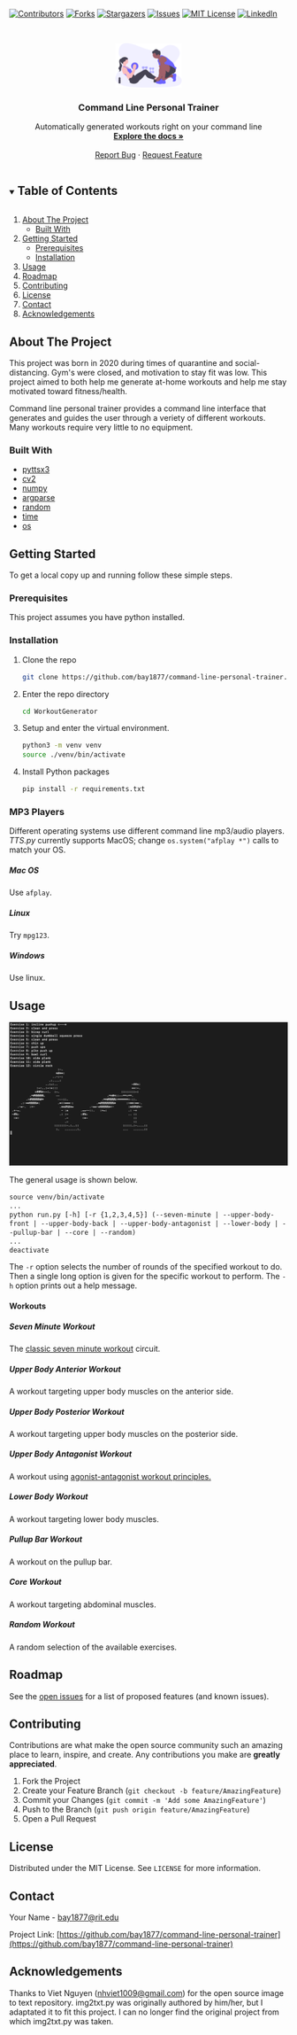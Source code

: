 <!--
*** Thanks for checking out the Best-README-Template. If you have a suggestion
*** that would make this better, please fork the command-line-personal-trainer and create a pull request
*** or simply open an issue with the tag "enhancement".
*** Thanks again! Now go create something AMAZING! :D
***
***
***
*** To avoid retyping too much info. Do a search and replace for the following:
*** bay1877, command-line-personal-trainer, bay1877@rit.edu, Command Line Personal Trainer
-->


<!-- PROJECT SHIELDS -->
<!--
*** I'm using markdown "reference style" links for readability.
*** Reference links are enclosed in brackets [ ] instead of parentheses ( ).
*** See the bottom of this document for the declaration of the reference variables
*** for contributors-url, forks-url, etc. This is an optional, concise syntax you may use.
*** https://www.markdownguide.org/basic-syntax/#reference-style-links
-->
[![Contributors][contributors-shield]][contributors-url]
[![Forks][forks-shield]][forks-url]
[![Stargazers][stars-shield]][stars-url]
[![Issues][issues-shield]][issues-url]
[![MIT License][license-shield]][license-url]
[![LinkedIn][linkedin-shield]][linkedin-url]



<!-- PROJECT LOGO -->
<br />
<p align="center">
  <a href="https://github.com/bay1877/command-line-personal-trainer">
    <img src="./images/undraw_personal_trainer_ote3.svg" alt="Logo" height="80">
  </a>

  <h3 align="center">Command Line Personal Trainer</h3>

  <p align="center">
    Automatically generated workouts right on your command line
    <br />
    <a href="https://github.com/bay1877/command-line-personal-trainer"><strong>Explore the docs »</strong></a>
    <br />
    <br />
    <a href="https://github.com/bay1877/command-line-personal-trainer/issues">Report Bug</a>
    ·
    <a href="https://github.com/bay1877/command-line-personal-trainer/issues">Request Feature</a>
  </p>
</p>



<!-- TABLE OF CONTENTS -->
<details open="open">
  <summary><h2 style="display: inline-block">Table of Contents</h2></summary>
  <ol>
    <li>
      <a href="#about-the-project">About The Project</a>
      <ul>
        <li><a href="#built-with">Built With</a></li>
      </ul>
    </li>
    <li>
      <a href="#getting-started">Getting Started</a>
      <ul>
        <li><a href="#prerequisites">Prerequisites</a></li>
        <li><a href="#installation">Installation</a></li>
      </ul>
    </li>
    <li><a href="#usage">Usage</a></li>
    <li><a href="#roadmap">Roadmap</a></li>
    <li><a href="#contributing">Contributing</a></li>
    <li><a href="#license">License</a></li>
    <li><a href="#contact">Contact</a></li>
    <li><a href="#acknowledgements">Acknowledgements</a></li>
  </ol>
</details>



<!-- ABOUT THE PROJECT -->
## About The Project

This project was born in 2020 during times of quarantine and social-distancing. Gym's were closed, and motivation to stay fit was low. This project aimed to both help me generate at-home workouts and help me stay motivated toward fitness/health.

Command line personal trainer provides a command line interface that generates and guides the user through a veriety of different workouts. Many workouts require very little to no equipment.

### Built With

* [pyttsx3](https://pypi.org/project/pyttsx3/)
* [cv2](https://pypi.org/project/opencv-python/)
* [numpy](https://pypi.org/project/numpy/)
* [argparse](https://docs.python.org/3/library/argparse.html)
* [random](https://docs.python.org/3/library/random.html)
* [time](https://docs.python.org/3/library/time.html)
* [os](https://docs.python.org/3/library/os.html)

<!-- GETTING STARTED -->
## Getting Started

To get a local copy up and running follow these simple steps.

### Prerequisites

This project assumes you have python installed.

### Installation

1. Clone the repo
   ```sh
   git clone https://github.com/bay1877/command-line-personal-trainer.git
   ```
2. Enter the repo directory
   ```sh
   cd WorkoutGenerator
   ```
2. Setup and enter the virtual environment.
   ```sh
   python3 -m venv venv
   source ./venv/bin/activate
   ```
3. Install Python packages
   ```sh
   pip install -r requirements.txt
   ```

### MP3 Players
Different operating systems use different command line mp3/audio players. *TTS.py* currently supports MacOS; change `os.system("afplay *")` calls to match your OS. 

##### Mac OS
Use `afplay`.

##### Linux
Try `mpg123`.

##### Windows
Use linux.

<!-- USAGE EXAMPLES -->
## Usage

![workout](./images/workout1.png)

The general usage is shown below. 

```
source venv/bin/activate
...
python run.py [-h] [-r {1,2,3,4,5}] (--seven-minute | --upper-body-front | --upper-body-back | --upper-body-antagonist | --lower-body | --pullup-bar | --core | --random)
...
deactivate
```

The `-r` option selects the number of rounds of the specified workout to do. Then a single long option is given for the specific workout to perform. The `-h` option prints out a help message.

#### Workouts

##### Seven Minute Workout
The [classic seven minute workout](https://manofmany.com/lifestyle/fitness/7-minute-workout) circuit.

##### Upper Body Anterior Workout
A workout targeting upper body muscles on the anterior side.

##### Upper Body Posterior Workout
A workout targeting upper body muscles on the posterior side.

##### Upper Body Antagonist Workout
A workout using [agonist-antagonist workout principles.](https://www.verywellfit.com/what-are-agonist-muscles-1230985)

##### Lower Body Workout
A workout targeting lower body muscles.

##### Pullup Bar Workout
A workout on the pullup bar.

##### Core Workout
A workout targeting abdominal muscles.

##### Random Workout
A random selection of the available exercises.

<!-- ROADMAP -->
## Roadmap

See the [open issues](https://github.com/bay1877/command-line-personal-trainer/issues) for a list of proposed features (and known issues).

<!-- CONTRIBUTING -->
## Contributing

Contributions are what make the open source community such an amazing place to learn, inspire, and create. Any contributions you make are **greatly appreciated**.

1. Fork the Project
2. Create your Feature Branch (`git checkout -b feature/AmazingFeature`)
3. Commit your Changes (`git commit -m 'Add some AmazingFeature'`)
4. Push to the Branch (`git push origin feature/AmazingFeature`)
5. Open a Pull Request

<!-- LICENSE -->
## License

Distributed under the MIT License. See `LICENSE` for more information.

<!-- CONTACT -->
## Contact

Your Name - bay1877@rit.edu

Project Link: [https://github.com/bay1877/command-line-personal-trainer](https://github.com/bay1877/command-line-personal-trainer)

<!-- ACKNOWLEDGEMENTS -->
## Acknowledgements
Thanks to Viet Nguyen (nhviet1009@gmail.com) for the open source image to text repository. img2txt.py was originally authored by him/her, but I adaptated it to fit this project. I can no longer find the original project from which img2txt.py was taken.

<!-- MARKDOWN LINKS & IMAGES -->
<!-- https://www.markdownguide.org/basic-syntax/#reference-style-links -->
[contributors-shield]: https://img.shields.io/github/contributors/bay1877/command-line-personal-trainer.svg?style=for-the-badge
[contributors-url]: https://github.com/bay1877/command-line-personal-trainer/graphs/contributors
[forks-shield]: https://img.shields.io/github/forks/bay1877/command-line-personal-trainer.svg?style=for-the-badge
[forks-url]: https://github.com/bay1877/command-line-personal-trainer/network/members
[stars-shield]: https://img.shields.io/github/stars/bay1877/command-line-personal-trainer.svg?style=for-the-badge
[stars-url]: https://github.com/bay1877/command-line-personal-trainer/stargazers
[issues-shield]: https://img.shields.io/github/issues/bay1877/command-line-personal-trainer.svg?style=for-the-badge
[issues-url]: https://github.com/bay1877/command-line-personal-trainer/issues
[license-shield]: https://img.shields.io/github/license/bay1877/command-line-personal-trainer.svg?style=for-the-badge
[license-url]: https://github.com/bay1877/command-line-personal-trainer/blob/master/LICENSE.txt
[linkedin-shield]: https://img.shields.io/badge/-LinkedIn-black.svg?style=for-the-badge&logo=linkedin&colorB=555
[linkedin-url]: https://linkedin.com/in/bay1877
